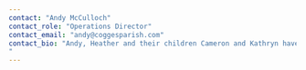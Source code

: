 ```yaml
---
contact: "Andy McCulloch"
contact_role: "Operations Director"
contact_email: "andy@coggesparish.com"
contact_bio: "Andy, Heather and their children Cameron and Kathryn have attended Cogges since 2008. Andy worked at a drug/alcohol rehabilitation home in London for 8 years before moving to Witney to join Adventure Plus. He hopes to train for Ordained ministry in the Church of England and started as Ops Director in Oct 2015 as preparation for this. Andy loves sailing but being land-bound settles for golf.
"
---
```

